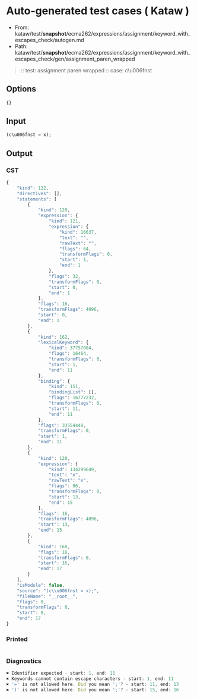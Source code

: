 # Auto-generated test cases ( Kataw )
- From: kataw/test/__snapshot__/ecma262/expressions/assignment/keyword_with_escapes_check/autogen.md
- Path: kataw/test/__snapshot__/ecma262/expressions/assignment/keyword_with_escapes_check/gen/assignment_paren_wrapped
> :: test: assignment paren wrapped
> :: case: c\u006fnst
## Options

`````js
{}
`````
## Input

`````js
(c\u006fnst = x);
`````
## Output

### CST

```javascript
{
    "kind": 122,
    "directives": [],
    "statements": [
        {
            "kind": 120,
            "expression": {
                "kind": 121,
                "expression": {
                    "kind": 16637,
                    "text": "",
                    "rawText": "",
                    "flags": 64,
                    "transformFlags": 0,
                    "start": 1,
                    "end": 1
                },
                "flags": 32,
                "transformFlags": 0,
                "start": 0,
                "end": 1
            },
            "flags": 16,
            "transformFlags": 4096,
            "start": 0,
            "end": 1
        },
        {
            "kind": 162,
            "lexicalKeyword": {
                "kind": 37757004,
                "flags": 16464,
                "transformFlags": 0,
                "start": 1,
                "end": 11
            },
            "binding": {
                "kind": 151,
                "bindingList": [],
                "flags": 16777232,
                "transformFlags": 0,
                "start": 11,
                "end": 11
            },
            "flags": 33554448,
            "transformFlags": 0,
            "start": 1,
            "end": 11
        },
        {
            "kind": 120,
            "expression": {
                "kind": 134299649,
                "text": "x",
                "rawText": "x",
                "flags": 96,
                "transformFlags": 0,
                "start": 13,
                "end": 15
            },
            "flags": 16,
            "transformFlags": 4096,
            "start": 13,
            "end": 15
        },
        {
            "kind": 168,
            "flags": 16,
            "transformFlags": 0,
            "start": 16,
            "end": 17
        }
    ],
    "isModule": false,
    "source": "(c\\u006fnst = x);",
    "fileName": "__root__",
    "flags": 0,
    "transformFlags": 0,
    "start": 0,
    "end": 17
}
```

### Printed

```javascript

```

### Diagnostics

```javascript
✖ Identifier expected - start: 1, end: 11
✖ Keywords cannot contain escape characters - start: 1, end: 11
✖ '=' is not allowed here. Did you mean ';'? - start: 11, end: 13
✖ ')' is not allowed here. Did you mean ';'? - start: 15, end: 16

```

